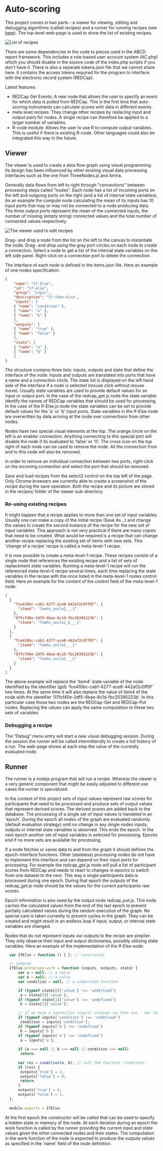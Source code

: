 # Auto-scoring

This project comes in two parts - a viewer for viewing, editing and debugging algorithms (called recipes) and a runner for running recipes (see [here](runner/readme.md)). The top-level web-page is used to show the list of existing recipes.

![List of recipes](https://github.com/ABCD-STUDY/auto-scoring/raw/master/images/auto-scoring.png)

There are some dependencies in the code to pieces used in the ABCD report framework. This includes a role-based user account system (AC.php) which you should disable in the source code of the index.php scripts if you don't have it. There is also a separate tokens.json file that we cannot share here. It contains the access tokens required for the program to interface with the electronic record system (REDCap).

Latest features:

 - REDCap Get Events: A new node that allows the user to specify an event for which data is pulled from REDCap. This is the first time that auto-scoring instruments can calculate scores with data in different events.
 - meta level recipes: They change other recipes by replacing input and output pairs for nodes. A single recipe can therefore be applied to a larger number of variables.
 - R-code module: Allows the user to use R to compute output variables. This is useful if there is existing R-code. Other languages could also be integrated this way in the future.

## Viewer

The viewer is used to create a data flow graph using visual programming. Its design has been influenced by other existing visual data processing interfaces such as the one from ThreeNodes.js and Amira.

Generally data flows from left to right through "connections" between processing steps called "nodes". Each node has a list of incoming ports on the left and outgoing ports on the right (and a list of internal state variables). As an example the compute node calculating the mean of its inputs has 10 input ports that may or may not be connected to a node producing data. The three output ports represent the mean of the connected inputs, the number of missing (empty string) connected values and the total number of connected values respectively.

![The viewer used to edit recipes](https://github.com/ABCD-STUDY/auto-scoring/raw/master/images/viewer.png)

Drag- and drop a node from the list on the left to the canvas to instantiate the node. Drag- and drop using the gray port circles on each node to create a connection. Select a node to get a list of the internal state variables on the left side panel. Right-click on a connection port to delete the connection.

The interface of each node is defined in the items.json file. Here an example of one nodes specification:
```JSON
{
    "name": "If-Else",
    "id": "if-else",
    "group": "Logic",
    "description": "If-then-else",
    "inputs": [
	{ "name": "condition" },
	{ "name": "a" },
	{ "name": "b" }
    ],
    "outputs": [
	{ "name": "true" },
	{ "name": "false" }
    ],
    "state": [
	{ "name": "a" },
	{ "name": "b" }
    ]
}
```
The structure contains three lists: inputs, outputs and state that define the interface of the node. Inputs and outputs are translated into ports that have a name and a connection circle. The state list is displayed on the left hand side of the interface if a node is selected (mouse click without mouse move). Usually state variables are used to provide default values for an input or output port. In the case of the redcap_get.js node the state variable identify the names of REDCap variables that should be used for processing. In the case of the If-Else.js node the state variables can be set to provide default values for the 'a' or 'b' input ports. State variables in the If-Else node are overwritten by data arriving at the node over connections from other nodes.

Nodes have two special visual elements at the top. The orange circle on the left is an enabler connection. Anything connecting to this special port will disable the node if its evaluated to 'false' or '0'. The cross icon on the top right of each node can be used to remove the node. All the connection from and to this node will also be removed.

In order to remove an individual connection between two ports, right-click on the incoming connection and select the port that should be removed.

Save and load recipes from the select2 control on the top left of the page. Only Chrome browsers are currently able to create a screenshot of the recipe during the save operation. Both the recipe and its picture are stored in the recipes/ folder of the viewer sub-directory.

### Re-using existing recipes

It might happen that a recipe applies to more than one set of input variables. Usually one can make a copy of the initial recipe (Save As...) and change the values to create the second instance of the recipe for the new set of input variables. This approach is not very practical if there are many copies that need to be created. What would be required is a recipe that can change another recipe replacing the existing set of items with new sets. This 'change of a recipe' recipe is called a meta-level-1 recipe. 

It is now possible to create a meta-level-1 recipe. These recipes consist of a single node that references the existing recipe and a list of sets of replacement state variables. Running a meta-level-1 recipe will run the referenced meta-level-0 recipe several times, each time replacing the state variables in the recipe with the once listed in the meta-level-1 nodes control field. Here an example for the content of the control field of the meta-level-1 node:

```JSON
[
  {
    "fce410bc-cab1-4277-ace8-442af2c0ff0f": {
      "item4": "famhx_uncle1___1"
    },
    "07fcf40e-2df5-4bae-8c1d-fbc20395223b": {
      "item4": "famhx_uncle1_b___1"
    }
  },
  {
    "fce410bc-cab1-4277-ace8-442af2c0ff0f": {
      "item4": "famhx_uncle2___1"
    },
    "07fcf40e-2df5-4bae-8c1d-fbc20395223b": {
      "item4": "famhx_uncle2___1"
    }
  }
]
```
The above example will replace the 'item4' state variable of the node identified by the identifier (gid) 'fce410bc-cab1-4277-ace8-442af2c0ff0f' two times. At the same time it will also replace the value of item4 of the node with the identifier '07fcf40e-2df5-4bae-8c1d-fbc20395223b'. In this particular case those two nodes are the REDCap-Get and REDCap-Put nodes. Replacing the values can apply the same computation to these two sets of variables.

### Debugging a recipe
The "Debug" menu entry will start a new visual debugging session. During the session the runner will be called intermittendly to create a full history of a run. The web-page shows at each step the value of the currently evaluated node.


## Runner

The runner is a nodejs program that will run a recipe. Whereas the viewer is a very generic component that might be easily adjusted to different use cases the runner is specialized.

In the context of this project sets of input values represent raw scores for participants that need to be processed and produce sets of output values that represent derived scores. The derived scores are added back to the database. The processing of a single set of input values is handeled in an 'epoch'. During the epoch all nodes of the graph are evaluated randomly (default evaluation strategy) until no change in any single nodes inputs, outputs or internal state variables is observed. This ends the epoch. In the next epoch another set of input variables is selected for processing. Epochs end if no more sets are available for processing.

If a node fetches or saves data to and from the graph it should defines the epoch-interface functions. Other (stateless) processing nodes do not have to implement this interface and can depend on their input ports for processing. For example the redcap_get.js node will pull a list of participant scores from REDCap and needs to react to changes in epochs to switch from one dataset to the next. This way a single participants data is processed during one epoch. During that epoch the outputs of the redcap_get.js node should be the values for the current participants raw scores.

Epoch information is also used by the output node redcap_put.js. This node caches the calculated values from the end of the last epoch to prevent partially calculated values during the random execution of the graph. No special care is taken currently to prevent cycles in the graph. They can be created and might result in an endless loop if input, output, or internal state variables are changed.

Nodes that do not represent inputs our outputs to the recipe are simplier. They only observe their input and output dictionaries, possibly utilizing state variables. Here an example of the implementation of the If-Else node:
```javascript
  var IfElse = function () { }; // constructor

  // compute				  
  IfElse.prototype.work = function (inputs, outputs, state) {
      var a = null; // a value
      var b = null; // a value
      var condition = null; // a comparison function

      if (typeof state[0]['value'] !== 'undefined')
  	   a = state[0]['value'];
      if (typeof state[1]['value'] !== 'undefined')
  	   b = state[1]['value'];

      // if we have a connection (input) instead use that one - not the internal state
      if (typeof inputs['condition'] !== 'undefined')
  	   condition = inputs['condition'];
      if (typeof inputs['b'] !== 'undefined')
  	   b = inputs['b'];
      if (typeof inputs['a'] !== 'undefined')
  	   a = inputs['a'];
      
      if (a === null || b === null || condition === null)
  	   return;
      
      var res = condition(a, b); // call the function 'condition'
      if (res) {
  	   outputs['true'] = 1;
  	   outputs['false'] = 0;
  	   return;
      }
      outputs['true'] = 0;
      outputs['false'] = 1;
  };
  
  module.exports = IfElse;
```
At the first epoch the constructor will be called that can be used to specify a hidden state or memory of the node. At each iteration during an epoch the work function is called by the runner providing the current input and state values given the other connected nodes and their states. The computation in the work function of the node is expected to produce the outputs values as specified in the 'name' field of the node definition.
